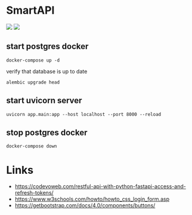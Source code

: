 # SmartAPI

![](https://github.com/mrommel/SmartAPI/workflows/Pylint/badge.svg)
![](https://github.com/mrommel/SmartAPI/workflows/Pytest/badge.svg)

## start postgres docker

`docker-compose up -d`

verify that database is up to date

`alembic upgrade head`

## start uvicorn server 

`uvicorn app.main:app --host localhost --port 8000 --reload`

## stop postgres docker

`docker-compose down`

# Links

* https://codevoweb.com/restful-api-with-python-fastapi-access-and-refresh-tokens/
* https://www.w3schools.com/howto/howto_css_login_form.asp
* https://getbootstrap.com/docs/4.0/components/buttons/